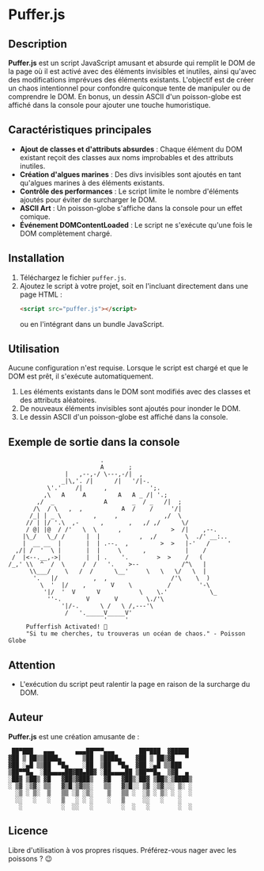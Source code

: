 # Puffer.js

## Description
**Puffer.js** est un script JavaScript amusant et absurde qui remplit le DOM de la page où il est activé avec des éléments invisibles et inutiles, ainsi qu'avec des modifications imprévues des éléments existants. L'objectif est de créer un chaos intentionnel pour confondre quiconque tente de manipuler ou de comprendre le DOM. En bonus, un dessin ASCII d'un poisson-globe est affiché dans la console pour ajouter une touche humoristique.

## Caractéristiques principales
- **Ajout de classes et d'attributs absurdes** : Chaque élément du DOM existant reçoit des classes aux noms improbables et des attributs inutiles.
- **Création d'algues marines** : Des divs invisibles sont ajoutés en tant qu'algues marines à des éléments existants.
- **Contrôle des performances** : Le script limite le nombre d'éléments ajoutés pour éviter de surcharger le DOM.
- **ASCII Art** : Un poisson-globe s'affiche dans la console pour un effet comique.
- **Événement DOMContentLoaded** : Le script ne s'exécute qu'une fois le DOM complètement chargé.

## Installation
1. Téléchargez le fichier `puffer.js`.
2. Ajoutez le script à votre projet, soit en l'incluant directement dans une page HTML :
   ```html
   <script src="puffer.js"></script>
   ```
   ou en l'intégrant dans un bundle JavaScript.

## Utilisation
Aucune configuration n'est requise. Lorsque le script est chargé et que le DOM est prêt, il s'exécute automatiquement.

1. Les éléments existants dans le DOM sont modifiés avec des classes et des attributs aléatoires.
2. De nouveaux éléments invisibles sont ajoutés pour inonder le DOM.
3. Le dessin ASCII d'un poisson-globe est affiché dans la console.

## Exemple de sortie dans la console
```
                          .
                          A       ;
                |   ,--,-/ \---,-/|  ,
               _|\,'. /|      /|   '/|-.
           \'.'    /|      ,            ';.
          ,\   A     A         A   A _ /| '.;
        ,/  _              A       _  / _   /|  ;
       /\  / \   ,  ,           A  /    /     '/|
      /_| | _ \         ,     ,             ,/  \
     // | |/ '.\  ,-      ,       ,   ,/ ,/      \/
     / @| |@  / /'   \  \      ,              >  /|    ,--.
    |\_/   \_/ /      |  |           ,  ,/        \  ./' __:..
    |  __ __  |       |  | .--.  ,         >  >   |-'   /     '
  ,/| /  '  \ |       |  |     \      ,           |    /
 /  |<--.__,->|       |  | .    '.        >  >    /   (
/_,' \\  ^  /  \     /  /   '.    >--            /^\   |
      \\___/    \   /  /      \__'     \   \   \/   \  |
       '.   |/          ,  ,                  /'\    \  )
         \  '  |/    ,       V    \          /        '-\
          '|/  '  V      V           \    \.'            \_
           ''-.       V       V        \./'\
               '|/-.      \ /   \ /,---'\         
                /   '._____V_____V'
                           '     '
     Pufferfish Activated! 🐡
     "Si tu me cherches, tu trouveras un océan de chaos." - Poisson Globe
```

## Attention
- L'exécution du script peut ralentir la page en raison de la surcharge du DOM.

## Auteur
**Puffer.js** est une création amusante de :
```
 ██▀███   ▄▄▄      ▄▄▄██▀▀▀▄▄▄       ██▀███  ▓█████
▓██ ▒ ██▒▒████▄      ▒██  ▒████▄    ▓██ ▒ ██▒▓█   ▀
▓██ ░▄█ ▒▒██  ▀█▄    ░██  ▒██  ▀█▄  ▓██ ░▄█ ▒▒███   
▒██▀▀█▄  ░██▄▄▄▄██▓██▄██▓ ░██▄▄▄▄██ ▒██▀▀█▄  ▒▓█  ▄
░██▓ ▒██▒ ▓█   ▓██▒▓███▒   ▓█   ▓██▒░██▓ ▒██▒░▒████▒
░ ▒▓ ░▒▓░ ▒▒   ▓▒█░▒▓▒▒░   ▒▒   ▓▒█░░ ▒▓ ░▒▓░░░ ▒░ ░
  ░▒ ░ ▒░  ▒   ▒▒ ░▒ ░▒░    ▒   ▒▒ ░  ░▒ ░ ▒░ ░ ░  ░
  ░░   ░   ░   ▒   ░ ░ ░    ░   ▒     ░░   ░    ░   
   ░           ░  ░░   ░        ░  ░   ░        ░  ░
```

## Licence
Libre d'utilisation à vos propres risques. Préférez-vous nager avec les poissons ? 😉

